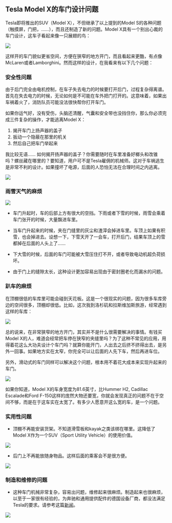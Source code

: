 　　 

## Tesla Model X的车门设计问题

Tesla即将推出的SUV（Model X），不但继承了以上提到的Model S的各种问题（触摸屏，门把，……），而且还制造了新的问题。Model X具有一个别出心裁的车门设计，这车子看起来像一只展翅的鸟：

![](http://www.yinwang.org/images/model-x-door.jpg)

这样开的车门貌似更省空间，方便在狭窄的地方开门，而且看起来更酷，有点像McLaren或者Lamborghini。然而这样的设计，在我看来有以下几个问题：

### 安全性问题

由于后门完全由电机控制，在车子失去电力的时候要打开后门，过程复杂得离谱。首先在失去电力的时候，无论如何是不可能在车外把门打开的。这意味着，如果出车祸着火了，消防队员可能没法很快帮你打开车门。

如果你运气好，没有受伤，头脑还清醒，气囊和安全带也没挡住你，那么你必须完成三件复杂的操作，才能逃离Model X：

  1. 揭开车门上扬声器的盖子
  2. 扳动一个隐蔽在那里的机关
  3. 然后自己把车门举起来

我比较无语…… 如何揭开扬声器的盖子？你需要随时在车里准备好榔头和改锥吗？螺丝藏在哪里的？要知道，用户可不是Tesla雇佣的机械师。这对于车祸逃生是非常不利的设计。如果撞坏了电源，后面的人恐怕无法在合理时间之内逃离。

![](http://www.yinwang.org/images/falcon-wing-door-powerless.png)

### 雨雪天气的麻烦

![](http://www.yinwang.org/images/suv-in-snow.jpg)

  * 车门升起时，车的后部上方有很大的空挡。下雨或者下雪的时候，雨雪会乘着车门张开的时候，大量飘进车里。

  * 当车门升起来的时候，夹在门缝里的灰尘和渣滓会掉进车里。车顶上如果有积雪，也会掉进去。设想一下，下雪天开了一会车，打开后门，结果车顶上的雪都掉在后面的人头上了……

  * 下大雪的时候，后面的车门可能被大雪压住打不开，或者导致电动机超负荷损坏。

  * 由于门上的缝隙太长，这种设计更加容易出现由于密封圈老化而漏水的问题。

### 趴车的麻烦

在顶棚很低的车库里可能会碰到天花板。这是一个很现实的问题，因为很多车库旁边的空间很多，顶棚却很低。比如，这次我到洛杉矶和拉斯维加斯旅游，经常遇到这样的车库：

![](http://www.yinwang.org/images/garage-low-roof.jpg)

总的说来，在非常狭窄的地方开门，其实并不是什么很需要解决的事情。有钱买Model X的人，难道会经常把车停在狭窄的夹缝里吗？为了这种不常见的应用，用得着花这么大功夫设计个车门吗？就算你能开门，人出去之后挤不挤得出去，是另外一回事。如果地方实在太窄，你完全可以让后面的人先下车，然后再进车位。

另外，滑动式的车门同样可以解决这个问题，根本用不着花大成本来实现升起来的车门。

![](http://www.yinwang.org/images/suv-sliding-door.jpg)

如果你知道，Model X的车身宽度为81.6英寸，比Hummer H2, Cadillac Escalade和Ford F-150这样的庞然大物还要宽，你就会发现真正的问题不在于空间不够，而是在于这车实在太宽了。有多少人愿意开这么宽的车，是一个问题。

### 实用性问题

  * 顶棚不再能安装货架。不知道滑雪板和kayak之类该绑在哪里。这降低了Model X作为一个SUV（Sport Utility Vehicle）的使用价值。

![](http://www.yinwang.org/images/suv-kayak.jpg)

  * 后门上不再能放随身物品。这样后面的乘客会不是很方便。

![](http://www.yinwang.org/images/suv-back-door.png)

### 制造和维修的问题

  * 这种车门机械非常复杂，容易出问题，维修起来很麻烦。制造起来也很麻烦，以至于一家很有经验的，为奔驰和通用提供配件的德国设备厂商，都没法满足Tesla的要求。请参考这篇[新闻](http://www.theverge.com/2016/1/20/10800140/tesla-lawsuit-hoerbiger-model-x-falcon-wing-door)。

![](http://www.yinwang.org/images/falcon-wing-door-machinery.png)
